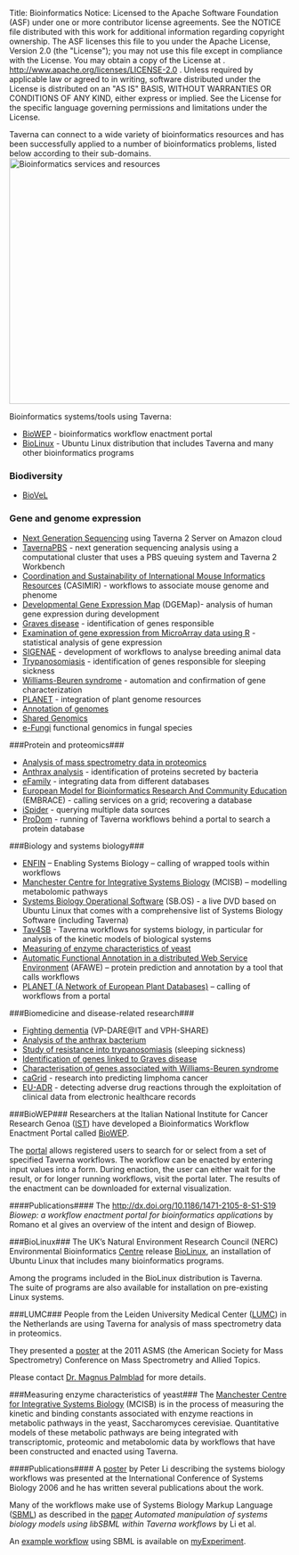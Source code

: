 Title:     Bioinformatics
Notice:    Licensed to the Apache Software Foundation (ASF) under one
           or more contributor license agreements.  See the NOTICE file
           distributed with this work for additional information
           regarding copyright ownership.  The ASF licenses this file
           to you under the Apache License, Version 2.0 (the
           "License"); you may not use this file except in compliance
           with the License.  You may obtain a copy of the License at
           .
             http://www.apache.org/licenses/LICENSE-2.0
           .
           Unless required by applicable law or agreed to in writing,
           software distributed under the License is distributed on an
           "AS IS" BASIS, WITHOUT WARRANTIES OR CONDITIONS OF ANY
           KIND, either express or implied.  See the License for the
           specific language governing permissions and limitations
           under the License.

Taverna can connect to a wide variety of bioinformatics resources and has been successfully applied to a number 
   of bioinformatics problems, listed below according to their sub-domains.
<img class="aligncenter" 
     title="Bioinformatics services and resources" 
     src="/img/BioinformaticsResources.png" 
     alt="Bioinformatics services and resources" width="676" height="441" />

Bioinformatics systems/tools using Taverna:

 - [BioWEP][1] - bioinformatics workflow enactment portal
 - [BioLinux][2] - Ubuntu Linux distribution that includes Taverna and many other bioinformatics programs

### Biodiversity ###

 - [BioVeL][3]

### Gene and genome expression ###

 - [Next Generation Sequencing][4] using Taverna 2 Server on Amazon cloud
 - [TavernaPBS][5] - next generation sequencing analysis using a computational cluster that uses a PBS 
      queuing system and Taverna 2 Workbench
 - [Coordination and Sustainability of International Mouse Informatics Resources][6] (CASIMIR) - 
      workflows to associate mouse genome and phenome
 - [Developmental Gene Expression Map][7] (DGEMap)- analysis of human gene expression during development
 - [Graves disease][8] - identification of genes responsible
 - [Examination of gene expression from MicroArray data using R][9] - statistical analysis of gene expression
 - [SIGENAE][10] - development of workflows to analyse breeding animal data
 - [Trypanosomiasis][11] - identification of genes responsible for sleeping sickness
 - [Williams-Beuren syndrome][12] - automation and confirmation of gene characterization
 - [PLANET][13] - integration of plant genome resources
 - [Annotation of genomes][14]</a>
 - [Shared Genomics][15]</a>
 - [e-Fungi][16] functional genomics in fungal species

###Protein and proteomics###

 - [Analysis of mass spectrometry data in proteomics][17]
 - [Anthrax analysis][18] - identification of proteins secreted by bacteria
 - [eFamily][19] - integrating data from different databases
 - [European Model for Bioinformatics Research And Community Education][20] (EMBRACE) - 
      calling services on a grid; recovering a database
 - [iSpider][21] - querying multiple data sources
 - [ProDom][22] - running of Taverna workflows behind a portal to search a protein database

###Biology and systems biology###

 - [ENFIN][23] – Enabling Systems Biology – calling of wrapped tools within workflows
 - [Manchester Centre for Integrative Systems Biology][24] (MCISB) – modelling metabolomic pathways
 - [Systems Biology Operational Software][25] (SB.OS) - a live DVD based on Ubuntu Linux that comes with a 
      comprehensive list of Systems Biology Software (including Taverna)
 - [Tav4SB][26] - Taverna workflows for systems biology, 
      in particular for analysis of the kinetic models of biological systems
 - [Measuring of enzyme characteristics of yeast][27]
 - [Automatic Functional Annotation in a distributed Web Service Environment][28] (AFAWE) – 
      protein prediction and annotation by a tool that calls workflows
 - [PLANET (A Network of European Plant Databases)][29] – calling of workflows from a portal

###Biomedicine and disease-related research###

 - [Fighting dementia][30] (VP-DARE@IT and VPH-SHARE)
 - [Analysis of the anthrax bacterium][31]
 - [Study of resistance into trypanosomiasis][32] (sleeping sickness)
 - [Identification of genes linked to Graves disease][33]
 - [Characterisation of genes associated with Williams-Beuren syndrome][34]
 - [caGrid][35] - research into predicting limphoma cancer
 - [EU-ADR][36] - detecting adverse drug reactions through the exploitation of clinical data from electronic 
      healthcare records

<a name="biowep"></a>
###BioWEP###
Researchers at the Italian National Institute for Cancer Research Genoa ([IST][37]) have developed a 
   Bioinformatics Workflow Enactment Portal called [BioWEP][38].

The [portal][39] allows registered users to search for or select from a set of specified Taverna workflows. 
The workflow can be enacted by entering input values into a form. 
During enaction, the user can either wait for the result, or for longer running workflows, 
   visit the portal later. The results of the enactment can be downloaded for external visualization.

####Publications####
The http://dx.doi.org/10.1186/1471-2105-8-S1-S19 *Biowep: a workflow enactment portal for bioinformatics 
   applications* by Romano et al gives an overview of the intent and design of Biowep.

<a naem="biolinux"></a>
###BioLinux###
The UK’s Natural Environment Research Council (NERC) Environmental Bioinformatics [Centre][40] release 
   [BioLinux][41], an installation of Ubuntu Linux that includes many bioinformatics programs.

Among the programs included in the BioLinux distribution is Taverna.  
The suite of programs are also available for installation on pre-existing Linux systems.

<a name="lumc"></a>
###LUMC###
People from the Leiden University Medical Center ([LUMC][42]) in the Netherlands are using Taverna for analysis 
  of mass spectrometry data in proteomics.

They presented a [poster][43] at the 2011 ASMS (the American Society for Mass Spectrometry) Conference on 
  Mass Spectrometry and Allied Topics.

Please contact [Dr. Magnus Palmblad][44] for more details.

<a name="measuring-enzyme-characteristics-of-yeast"></a>
###Measuring enzyme characteristics of yeast###
The [Manchester Centre for Integrative Systems Biology][45] (MCISB) is in the process of measuring the 
   kinetic and binding constants associated with enzyme reactions in metabolic pathways in the yeast, 
   Saccharomyces cerevisiae. 
Quantitative models of these metabolic pathways are being integrated with transcriptomic, proteomic and 
   metabolomic data by workflows that have been constructed and enacted using Taverna.

####Publications####
A [poster][46] by Peter Li describing the systems biology workflows was presented at the International 
   Conference of Systems Biology 2006 and he has written several publications about the work.

Many of the workflows make use of Systems Biology Markup Language ([SBML][47]) as described in the 
   [paper][48] *Automated manipulation of systems biology models using libSBML within Taverna workflows* 
   by Li et al.

An [example workflow][49] using SBML is available on [myExperiment][50].

  [1]: #biowep
  [2]: #biolinux
  [3]: /introduction/related-projects/biovel
  [4]: /introduction/taverna-in-use/genome-and-gene-expression.html#next-generation-sequencing
  [5]: /introduction/taverna-in-use/genome-and-gene-expression.html#tavernapbs
  [6]: /introduction/taverna-in-use/genome-and-gene-expression.html#casimir
  [7]: /introduction/taverna-in-use/genome-and-gene-expression.html#dgemap
  [8]: /introduction/taverna-in-use/disease-research.html#graves-disease
  [9]: /introduction/taverna-in-use/bioinformatics.html#gene-expression-from-microarray
  [10]: /introduction/taverna-in-use/genome-and-gene-expression.html#sigenae
  [11]: /introduction/taverna-in-use/disease-research.html#trypanosomiasis
  [12]: /introduction/taverna-in-use/disease-research.html#williams-beuren-syndrome
  [13]: /introduction/taverna-in-use/biology.html#planet
  [14]: /introduction/taverna-in-use/annotation.html#annotation-of-genomes
  [15]: /introduction/related-projects.html#shared-genomics
  [16]: http://img.cs.man.ac.uk/efungi/
  [17]: #lumc
  [18]: /introduction/taverna-in-use/disease-research.html#analysis-of-anthrax-bacterium
  [19]: /introduction/taverna-in-use/databases.html#efamily
  [20]: http://www.mygrid.org.uk/mygrid-in-use/adoption-by-embrace
  [21]: /introduction/related-projects.html#ispider
  [22]: /introduction/taverna-in-use/protein-and-proteomics.html#prodom
  [23]: /introduction/taverna-in-use/biology.html#enfin
  [24]: /introduction/taverna-in-use/biology.html#manchester-centre-for-integrative-systems-biology
  [25]: /introduction/taverna-in-use/biology.html#sb-os
  [26]: /introduction/taverna-in-use/biology.html#tav4sb
  [27]: #measuring-enzyme-characteristics-of-yeast
  [28]: /introduction/taverna-in-use/annotation.html#afawe
  [29]: /introduction/taverna-in-use/biology.html#planet
  [30]: /introduction/taverna-in-use/disease-research.html#vph-dareit
  [31]: /introduction/taverna-in-use/disease-research.html#analysis-of-anthrax-bacterium
  [32]: /introduction/taverna-in-use.html#trypanosomiasis
  [33]: /introduction/taverna-in-use/disease-research.html#graves-disease
  [34]: /introduction/taverna-in-use/disease-research.html#williams-beuren-syndrome
  [35]: /introduction/related-projects.html#cagrid
  [36]: /introduction/taverna-in-use/medicine.html#eu-adr
  [37]: http://www.istge.it/
  [38]: http://bioinformatics.istge.it/biowep/index.html
  [39]: http://bioinformatics.istge.it:8080/biowep/
  [40]: http://nebc.nox.ac.uk/
  [41]: http://nebc.nox.ac.uk/biolinux.html
  [42]: http://www.lumc.nl/home/?setlanguage=English&amp;setcountry=en
  [43]: /pages/wp-content/uploads/2011/06/Palmblad_ASMS_2011_LUMC.pdf
  [44]: https://www.lumc.nl/org/proteomics-metabolomics/medewerkers/nmpalmblad
  [45]: /introduction/taverna-in-use/biology/manchester-centre-for-integrative-systems-biology
  [46]: http://www.mygrid.org.uk/files/2008/09/peter-li-poster.pdf
  [47]: http://sbml.org/
  [48]: http://www.mygrid.org.uk/outreach/publications/li2007/
  [49]: http://www.myexperiment.org/workflows/79
  [50]: http://www.myexperiment.org/
